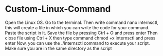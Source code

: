 # Custom-Linux-Command
Open the Linux OS.
Go to the terminal.
Then write command nano internsctl, this will create a file in which you can write the code for your command.
Paste the script in it.
Save the file by pressing Ctrl + O and press enter
Then  close file using Ctrl + X
then type command chmod +x internsctl and press enter
Now, you can use the ./internsctl command to execute your script. Make sure you are in the same directory as the script
